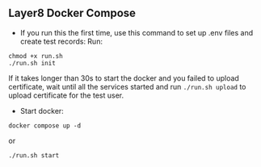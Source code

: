 ## Layer8 Docker Compose

- If you run this the first time, use this command to set up .env files and create test records:
Run:
```
chmod +x run.sh
./run.sh init
```

If it takes longer than 30s to start the docker and you failed to upload certificate, wait until all the services started and run `./run.sh upload` to upload certificate for the test user.

- Start docker:
```
docker compose up -d
```

or 

```
./run.sh start
```
